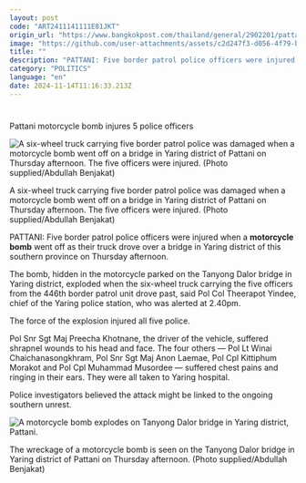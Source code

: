 ```yaml
---
layout: post
code: "ART2411141111E81JKT"
origin_url: "https://www.bangkokpost.com/thailand/general/2902201/pattani-motorcycle-bomb-injures-5-police-officers"
image: "https://github.com/user-attachments/assets/c2d247f3-d056-4f79-b2c8-c8cdba763d49"
title: ""
description: "PATTANI: Five border patrol police officers were injured when a  motorcycle bomb  went off as their truck drove over a bridge in Yaring district of this southern province on Thursday afternoon."
category: "POLITICS"
language: "en"
date: 2024-11-14T11:16:33.213Z
---
```


# 

Pattani motorcycle bomb injures 5 police officers

![A six-wheel truck carrying five border patrol police was damaged when a motorcycle bomb went off on a bridge in Yaring district of Pattani on Thursday afternoon. The five officers were injured. (Photo supplied/Abdullah Benjakat)](https://github.com/user-attachments/assets/e93aa4cf-01e5-4d1c-9802-523ad94029ac)

A six-wheel truck carrying five border patrol police was damaged when a motorcycle bomb went off on a bridge in Yaring district of Pattani on Thursday afternoon. The five officers were injured. (Photo supplied/Abdullah Benjakat)

PATTANI: Five border patrol police officers were injured when a **motorcycle bomb** went off as their truck drove over a bridge in Yaring district of this southern province on Thursday afternoon.

The bomb, hidden in the motorcycle parked on the Tanyong Dalor bridge in Yaring district, exploded when the six-wheel truck carrying the five officers from the 446th border patrol unit drove past, said Pol Col Theerapot Yindee, chief of the Yaring police station, who was alerted at 2.40pm.

The force of the explosion injured all five police.

Pol Snr Sgt Maj Preecha Khotnane, the driver of the vehicle, suffered shrapnel wounds to his head and face. The four others — Pol Lt Winai Chaichanasongkhram, Pol Snr Sgt Maj Anon Laemae, Pol Cpl Kittiphum Morakot and Pol Cpl Muhammad Musordee — suffered chest pains and ringing in their ears. They were all taken to Yaring hospital.

Police investigators believed the attack might be linked to the ongoing southern unrest.

![A motorcycle bomb explodes on Tanyong Dalor bridge in Yaring district, Pattani.](https://github.com/user-attachments/assets/ccbca182-0a54-45ce-bc25-5adb9268703b)

The wreckage of a motorcycle bomb is seen on the Tanyong Dalor bridge in Yaring district of Pattani on Thursday afternoon. (Photo supplied/Abdullah Benjakat)